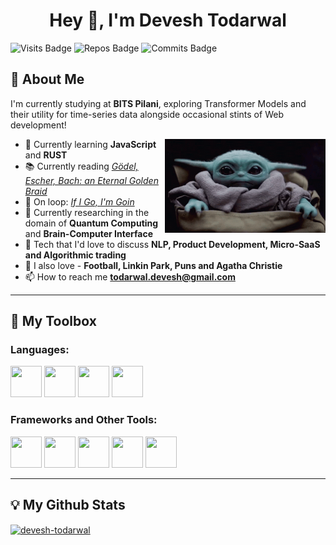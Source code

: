 <h1 align="center">Hey 👋, I'm Devesh Todarwal</h1>

![Visits Badge](https://badges.pufler.dev/visits/devesh-todarwal/devesh-todarwal?color=lightblue&style=for-the-badge)
![Repos Badge](https://badges.pufler.dev/repos/devesh-todarwal?color=blanchedalmond&style=for-the-badge)
![Commits Badge](https://badges.pufler.dev/commits/monthly/devesh-todarwal?color=lightpink&style=for-the-badge)

## 🐼 About Me
I'm currently studying at **BITS Pilani**, exploring Transformer Models and their utility for time-series data alongside occasional stints of Web development!
<br/>

<img align="right" height="150" src="yoda.gif">

- 🌱 Currently learning **JavaScript** and **RUST**
- 📚 Currently reading [*Gödel, Escher, Bach: an Eternal Golden Braid*](https://www.theatlantic.com/magazine/archive/2013/11/the-man-who-would-teach-machines-to-think/309529/)
- 🎵 On loop: *[If I Go, I'm Goin](https://music.youtube.com/watch?v=BKc4I_cK0JU&feature=share)*
- 🧠 Currently researching in the domain of **Quantum Computing** and **Brain-Computer Interface**
- 💬 Tech that I'd love to discuss **NLP, Product Development, Micro-SaaS and Algorithmic trading**
- 🧶 I also love - **Football, Linkin Park, Puns and Agatha Christie**
- 📫 How to reach me **todarwal.devesh@gmail.com**
***
## 🧰 My Toolbox

### Languages:

<img src="https://cdn.worldvectorlogo.com/logos/python-5.svg" alt="" width="50" height="50"> <img src="https://cdn.worldvectorlogo.com/logos/c.svg" height="50" width="50"> <img src="https://upload.wikimedia.org/wikipedia/commons/2/21/Matlab_Logo.png" alt="" width="50" height="50"> <img src="https://cdn.worldvectorlogo.com/logos/rust.svg" alt="" width="50" height="50">  


### Frameworks and Other Tools:

<img src="https://cdn.worldvectorlogo.com/logos/aws-2.svg" height="50" width="50"> <img src="https://cdn.worldvectorlogo.com/logos/tensorflow-2.svg" height="50" width="50"> <img src="https://cdn.worldvectorlogo.com/logos/figma-1.svg" height="50" width="50"> <img src="https://upload.wikimedia.org/wikipedia/commons/c/c9/Keras_Logo.jpg" height="50" width="50"> <img src="https://www.vectorlogo.zone/logos/pocoo_flask/pocoo_flask-icon.svg" height="50" width="50"> 

***
## 💡 My Github Stats
<a href="https://github.com/anuraghazra/github-readme-stats">
  <img align="center" src="https://github-readme-stats.vercel.app/api?username=devesh-todarwal&show_icons=true&locale=en&theme=tokyonight" alt="devesh-todarwal" />
</a>